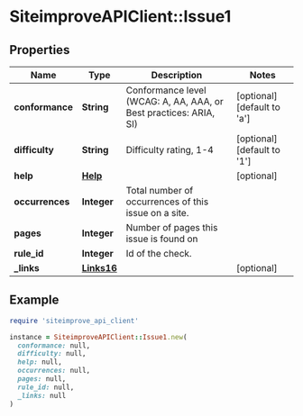 # SiteimproveAPIClient::Issue1

## Properties

| Name | Type | Description | Notes |
| ---- | ---- | ----------- | ----- |
| **conformance** | **String** | Conformance level (WCAG: A, AA, AAA, or Best practices: ARIA, SI) | [optional][default to &#39;a&#39;] |
| **difficulty** | **String** | Difficulty rating, 1-4 | [optional][default to &#39;1&#39;] |
| **help** | [**Help**](Help.md) |  | [optional] |
| **occurrences** | **Integer** | Total number of occurrences of this issue on a site. |  |
| **pages** | **Integer** | Number of pages this issue is found on |  |
| **rule_id** | **Integer** | Id of the check. |  |
| **_links** | [**Links16**](Links16.md) |  | [optional] |

## Example

```ruby
require 'siteimprove_api_client'

instance = SiteimproveAPIClient::Issue1.new(
  conformance: null,
  difficulty: null,
  help: null,
  occurrences: null,
  pages: null,
  rule_id: null,
  _links: null
)
```

